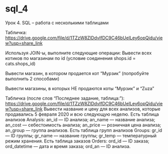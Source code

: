 # sql_4
Урок 4. SQL – работа с несколькими таблицами

Табличка:
https://drive.google.com/file/d/1TZzW8ZlDdvIfDC9C46bUeILey6opQjdu/view?usp=share_link

Используя JOIN-ы, выполните следующие операции:
Вывести всех котиков по магазинам по id (условие соединения shops.id = cats.shops_id)


Вывести магазин, в котором продается кот “Мурзик” (попробуйте выполнить 2 способами)


Вывести магазины, в которых НЕ продаются коты “Мурзик” и “Zuza”

Табличка (после слов “Последнее задание, таблица:”):
https://drive.google.com/file/d/1TZzW8ZlDdvIfDC9C46bUeILey6opQjdu/view?usp=share_link
Вывести название и цену для всех анализов, которые продавались 5 февраля 2020 и всю следующую неделю.
Есть таблица анализов Analysis:
an_id — ID анализа;
an_name — название анализа;
an_cost — себестоимость анализа;
an_price — розничная цена анализа;
an_group — группа анализов.
Есть таблица групп анализов Groups:
gr_id — ID группы;
gr_name — название группы;
gr_temp — температурный режим хранения.
Есть таблица заказов Orders:
ord_id — ID заказа;
ord_datetime — дата и время заказа;
ord_an — ID анализа.
